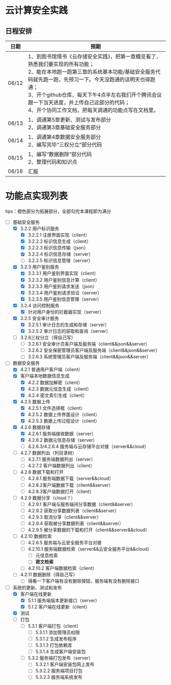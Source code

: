 # 云计算安全实践

## 日程安排

| 日期  | 预期                                                         |
| ----- | ------------------------------------------------------------ |
| 06/12 | 1、到图书馆借书《云存储安全实践》，把第一章概览看了，熟悉我们要实现的所有功能；<br />2、能在本地跑一跑第三章的系统基本功能/基础安全服务代码就先跑一跑，先预习一下。今天没跑通的话明天也得跑通；<br />3、开个github仓库，每天下午4点半左右我们开个腾讯会议跟一下当天进度，并上传自己这部分的代码；<br />4、开个协同工作文档，把每天调通的功能点写在文档里。 |
| 06/13 | 1、调通第5章更新、测试与发布部分<br />2、调通第3章基础安全服务部分 |
| 06/14 | 1、调通第4章数据安全服务部分<br />2、编写完毕“三权分立”部分代码 |
| 06/15 | 1、编写“数据删除”部分代码<br />2、整理代码和知识点           |
| 06/16 | 汇报                                                         |

# 功能点实现列表

tips：橙色部分为拓展部分，全部勾完本课程即为满分

- [ ] 基础安全服务
  - [x] 3.2.2 用户标识服务
    - [x] 3.2.2.1 注册界面实现（client）
    - [x] 3.2.2.2 标识信息生成（client）
    - [x] 3.2.2.3 标识信息传输（json）
    - [x] 3.2.2.4 标识信息存储（server）
    - [ ] 3.2.2.5 标识信息管理（server）
  - [x] 3.2.3 用户鉴别服务
    - [x] 3.2.3.1 用户鉴别界面实现（client）
    - [x] 3.2.3.2 用户鉴别信息计算（client）
    - [x] 3.2.3.3 用户鉴别请求发送（json）
    - [x] 3.2.3.4 用户鉴别请求验证（server）
    - [x] 3.2.3.5 用户鉴别信息管理（server）
  - [x] 3.2.4 访问控制服务
    - [x] 针对用户身份的拦截器实现（server）
  - [x] 3.2.5 安全审计服务
    - [x] 3.2.5.1 审计日志的生成和存储（server）
    - [x] 3.2.5.2 审计日志的获取和查询（server）
  - [ ] 3.2.6三权分立（得自己写）
    - [ ] 3.2.6.1 安全审计员客户端及服务端（client&&json&&server）
    - [ ] 3.2.6.2 安全保密管理员客户端及服务端（client&&json&&server）
    - [ ] 3.2.6.3 系统管理员客户端及服务端（client&&json&&server）
- [ ] 数据安全服务
  - [x] 4.2.1 普通用户客户端（client）
  - [x] 客户端本地数据信息生成
    - [x] 4.2.2 数据加解密（client）
    - [x] 4.2.3 数据元信息生成（client）
    - [x] 4.2.4 密文索引生成（client）
  - [x] 4.2.5 数据上传
    - [x] 4.2.5.1 文件选择框（client）
    - [x] 4.2.5.2 数据上传界面设计（client）
    - [x] 4.2.5.3 数据上传过程设计（client）
  - [x] 4.2.6 数据存储
    - [x] 4.2.6.1 服务端接收数据（server）
    - [x] 4.2.6.2 数据元信息存储（server）
    - [ ] 4.2.6.3/4.2.6.4 服务端与云存储平台对接（server&&cloud）
  - [ ] 4.2.7 数据列出（列目录树）
    - [ ] 4.2.7.1 服务端数据列出（server）
    - [ ] 4.2.7.2 客户端数据列出（client）
  - [ ] 4.2.8 数据下载和打开
    - [ ] 4.2.8.1 服务端数据下载（server&&cloud）
    - [ ] 4.2.8.2客户端数据下载（client&&server）
    - [ ] 4.2.8.3客户端数据打开（client）
  - [ ] 4.2.9 数据分享（cloud？）
    - [ ] 4.2.9.1 客户端与服务端间分享数据（client&&server）
    - [ ] 4.2.9.2 获取分享数据列表（client&&server）
    - [ ] 4.2.9.3 取消分享（client&&server）
    - [ ] 4.2.9.4 获取被分享数据列表（client&&server）
    - [ ] 4.2.9.5 被分享数据的下载和打开（client&&server&&cloud）
  - [ ] 4.2.10 数据检索
    - [ ] 4.2.6.5 服务端与云安全服务平台对接
    - [ ] 4.2.10.1 服务端数据检索（server&&云安全服务平台&&cloud）
      - [ ] 元信息检索
      - [ ] **密文检索**
    - [ ] 4.2.10.2 客户端数据检索（client）
  - [ ] 4.2.11 数据删除（得自己写）
    - [ ] 得看一下客户端有没有删除按钮，服务端有没有删除接口
- [ ] 系统的更新、测试和发布
  - [x] 客户端在线更新
    - [x] 5.1.1 服务端版本更新接口（server）
    - [x] 5.1.2 客户端在线更新（client）
  - [x] 测试
  - [ ] 打包
    - [ ] 5.3.1 客户端打包（client）
      - [ ] 5.3.1.1 添加管理员权限
      - [ ] 5.3.1.2 生成发布程序
      - [ ] 5.3.1.3 打包依赖库
      - [ ] 5.3.1.4 生成客户端安装包
    - [ ] 5.3.2 服务端打包发布（server）
      - [ ] 5.3.2.1 客户端安装包网上发布
      - [ ] 5.3.2.2 服务端项目打包
      - [ ] 5.3.2.3 服务端系统发布